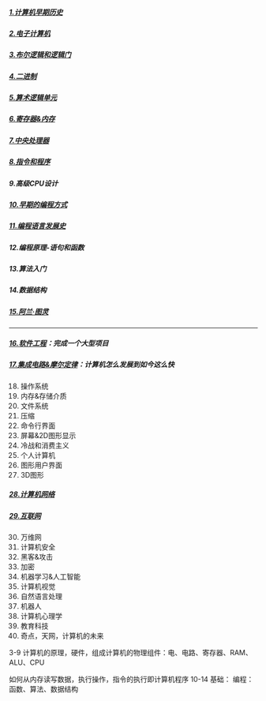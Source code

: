 ##### [1.计算机早期历史](Computer_Science_an_Overview/Crash-Course-Computer-Science/1-计算机早期历史.md) 

##### [2.电子计算机](Computer_Science_an_Overview/Crash-Course-Computer-Science/2-电子计算机.md)    

##### [3.布尔逻辑和逻辑门](Computer_Science_an_Overview/Crash-Course-Computer-Science/3-布尔逻辑和逻辑门.md)

##### [4.二进制](Computer_Science_an_Overview/Crash-Course-Computer-Science/4-二进制.md)

##### [5.算术逻辑单元](Computer_Science_an_Overview/Crash-Course-Computer-Science/5-算术逻辑单元.md)

##### [6.寄存器&内存](Computer_Science_an_Overview/Crash-Course-Computer-Science/6-寄存器内存.md)

##### [7.中央处理器](Computer_Science_an_Overview/Crash-Course-Computer-Science/7-中央处理器.md)

##### [8.指令和程序](Computer_Science_an_Overview/Crash-Course-Computer-Science/8-指令和程序.md)

##### 9.高级CPU设计

##### [10.早期的编程方式](Computer_Science_an_Overview/Crash-Course-Computer-Science/10-早期的编程方式.md)

##### [11.编程语言发展史](Computer_Science_an_Overview/Crash-Course-Computer-Science/11-编程语言发展史.md)

##### 12.编程原理-语句和函数

##### 13.算法入门

##### 14.数据结构

##### [15.阿兰·图灵](Computer_Science_an_Overview/Crash-Course-Computer-Science/15-阿兰-图灵.md)

------

##### [16.软件工程](Computer_Science_an_Overview/Crash-Course-Computer-Science/16-软件工程.md)：完成一个大型项目

##### [17.集成电路&摩尔定律](Computer_Science_an_Overview/Crash-Course-Computer-Science/17-集成电路摩尔定律.md)：计算机怎么发展到如今这么快

18. 操作系统
19. 内存&存储介质
20. 文件系统
21. 压缩
22. 命令行界面
23. 屏幕&2D图形显示
24. 冷战和消费主义
25. 个人计算机
26. 图形用户界面
27. 3D图形

##### [28.计算机网络](Computer_Science_an_Overview/Crash-Course-Computer-Science/28-计算机网络.md)

##### [29.互联网](Computer_Science_an_Overview/Crash-Course-Computer-Science/29-互联网.md)

30. 万维网
31. 计算机安全
32. 黑客&攻击
33. 加密
34. 机器学习&人工智能
35. 计算机视觉
36. 自然语言处理
37. 机器人
38. 计算机心理学
39. 教育科技
40. 奇点，天网，计算机的未来

3-9 计算机的原理，硬件，组成计算机的物理组件：电、电路、寄存器、RAM、ALU、CPU

如何从内存读写数据，执行操作，指令的执行即计算机程序
10-14 基础： 编程：函数、算法、数据结构